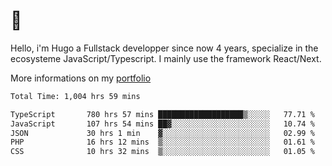 # 👋 

Hello, i'm Hugo a Fullstack developper since now 4 years, specialize in the ecosysteme JavaScript/Typescript. I mainly use the framework React/Next.

More informations on my [portfolio](https://hcampos.fr)

<!--START_SECTION:waka-->

```txt
Total Time: 1,004 hrs 59 mins

TypeScript       780 hrs 57 mins ███████████████████▒░░░░░   77.71 %
JavaScript       107 hrs 54 mins ██▓░░░░░░░░░░░░░░░░░░░░░░   10.74 %
JSON             30 hrs 1 min    ▓░░░░░░░░░░░░░░░░░░░░░░░░   02.99 %
PHP              16 hrs 12 mins  ▒░░░░░░░░░░░░░░░░░░░░░░░░   01.61 %
CSS              10 hrs 32 mins  ▒░░░░░░░░░░░░░░░░░░░░░░░░   01.05 %
```

<!--END_SECTION:waka-->
